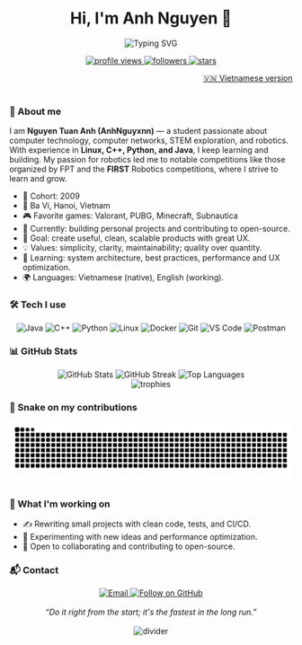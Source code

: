 <div align="center">

  <h1>Hi, I'm <b>Anh Nguyen</b> 👋</h1>
  
  <img src="https://readme-typing-svg.demolab.com?font=Fira+Code&weight=500&size=24&pause=1000&color=36BCF7&center=true&vCenter=true&width=720&lines=Welcome+to+AnhNguyxnn's+open-source+corner!;Always+learning%2C+sharing%2C+and+growing!" alt="Typing SVG" />

  <p>
    <a href="https://github.com/AnhNguyxnn">
      <img src="https://komarev.com/ghpvc/?username=AnhNguyxnn&label=Profile%20views&color=0e75b6&style=flat" alt="profile views" />
    </a>
    <a href="https://github.com/AnhNguyxnn?tab=followers">
      <img src="https://img.shields.io/github/followers/AnhNguyxnn?label=Follow&style=social" alt="followers" />
    </a>
    <a href="https://github.com/AnhNguyxnn?tab=repositories">
      <img src="https://img.shields.io/github/stars/AnhNguyxnn?affiliations=OWNER%2CCOLLABORATOR&style=social" alt="stars" />
    </a>
  </p>

</div>

<div align="right">
  <a href="./README.md">🇻🇳 Vietnamese version</a>
  
</div>

<br />

### 🧭 About me

I am **Nguyen Tuan Anh (AnhNguyxnn)** — a student passionate about computer technology, computer networks, STEM exploration, and robotics. With experience in **Linux, C++, Python, and Java**, I keep learning and building. My passion for robotics led me to notable competitions like those organized by FPT and the **FIRST** Robotics competitions, where I strive to learn and grow.

- 🏫 Cohort: 2009
- 📍 Ba Vi, Hanoi, Vietnam
- 🎮 Favorite games: Valorant, PUBG, Minecraft, Subnautica
- 🔭 Currently: building personal projects and contributing to open-source.
- 🎯 Goal: create useful, clean, scalable products with great UX.
- 💡 Values: simplicity, clarity, maintainability; quality over quantity.
- 🌱 Learning: system architecture, best practices, performance and UX optimization.
- 🌍 Languages: Vietnamese (native), English (working).

### 🛠️ Tech I use

<div align="center">

  <!-- Languages & Platforms -->
  <img alt="Java" src="https://img.shields.io/badge/Java-007396?style=for-the-badge&logo=java&logoColor=white" />
  <img alt="C++" src="https://img.shields.io/badge/C%2B%2B-00599C?style=for-the-badge&logo=c%2B%2B&logoColor=white" />
  <img alt="Python" src="https://img.shields.io/badge/Python-3776AB?style=for-the-badge&logo=python&logoColor=fff" />
  <img alt="Linux" src="https://img.shields.io/badge/Linux-FCC624?style=for-the-badge&logo=linux&logoColor=000" />

  <!-- DevOps / Tools -->
  <img alt="Docker" src="https://img.shields.io/badge/Docker-2496ED?style=for-the-badge&logo=docker&logoColor=fff" />
  <img alt="Git" src="https://img.shields.io/badge/Git-F05032?style=for-the-badge&logo=git&logoColor=fff" />
  <img alt="VS Code" src="https://img.shields.io/badge/VS%20Code-007ACC?style=for-the-badge&logo=visualstudiocode&logoColor=fff" />
  <img alt="Postman" src="https://img.shields.io/badge/Postman-FF6C37?style=for-the-badge&logo=postman&logoColor=fff" />

</div>

### 📊 GitHub Stats

<div align="center">
  <img height="165" src="https://github-readme-stats.vercel.app/api?username=AnhNguyxnn&show_icons=true&theme=radical&hide_border=true" alt="GitHub Stats" />
  <img height="165" src="https://streak-stats.demolab.com?user=AnhNguyxnn&theme=radical&hide_border=true" alt="GitHub Streak" />
  <img height="165" src="https://github-readme-stats.vercel.app/api/top-langs/?username=AnhNguyxnn&layout=compact&theme=radical&hide_border=true" alt="Top Languages" />
</div>

<div align="center">
  <img src="https://github-profile-trophy.vercel.app/?username=AnhNguyxnn&theme=radical&no-frame=true&no-bg=true&margin-w=15" alt="trophies" />
</div>

### 🐍 Snake on my contributions

<div align="center">
  <picture>
    <source media="(prefers-color-scheme: dark)" srcset="https://raw.githubusercontent.com/AnhNguyxnn/AnhNguyxnn/output/snake-dark.svg" />
    <img alt="snake eating my contributions" src="https://raw.githubusercontent.com/AnhNguyxnn/AnhNguyxnn/output/snake.svg" />
  </picture>
</div>

### 🚀 What I'm working on

- ✍️ Rewriting small projects with clean code, tests, and CI/CD.
- 🔬 Experimenting with new ideas and performance optimization.
- 🤝 Open to collaborating and contributing to open-source.

### 📬 Contact

<div align="center">
  <a href="mailto:nguyentuananh.network@gmail.com">
    <img src="https://img.shields.io/badge/Gmail-nguyentuananh.network%40gmail.com-D14836?style=for-the-badge&logo=gmail&logoColor=white" alt="Email" />
  </a>
  <a href="https://github.com/AnhNguyxnn?tab=followers">
    <img src="https://img.shields.io/badge/Follow%20@AnhNguyxnn-181717?style=for-the-badge&logo=github&logoColor=white" alt="Follow on GitHub" />
  </a>
</div>

<div align="center">
  <br />
  <i>“Do it right from the start; it's the fastest in the long run.”</i>
  <br /><br />
  <img src="https://capsule-render.vercel.app/api?type=rect&color=0:0ea5e9,100:6366f1&height=6&section=footer" alt="divider" />
</div>


